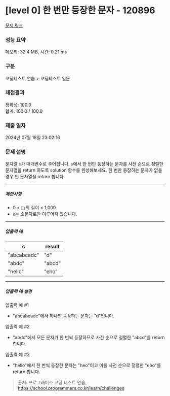 # [level 0] 한 번만 등장한 문자 - 120896 

[문제 링크](https://school.programmers.co.kr/learn/courses/30/lessons/120896) 

### 성능 요약

메모리: 33.4 MB, 시간: 0.21 ms

### 구분

코딩테스트 연습 > 코딩테스트 입문

### 채점결과

정확성: 100.0<br/>합계: 100.0 / 100.0

### 제출 일자

2024년 07월 18일 23:02:16

### 문제 설명

<p>문자열 <code>s</code>가 매개변수로 주어집니다. <code>s</code>에서 한 번만 등장하는 문자를 사전 순으로 정렬한 문자열을 return 하도록 solution 함수를 완성해보세요. 한 번만 등장하는 문자가 없을 경우 빈 문자열을 return 합니다.</p>

<hr>

<h5>제한사항</h5>

<ul>
<li>0 &lt; <code>s</code>의 길이 &lt; 1,000</li>
<li><code>s</code>는 소문자로만 이루어져 있습니다.</li>
</ul>

<hr>

<h5>입출력 예</h5>
<table class="table">
        <thead><tr>
<th>s</th>
<th>result</th>
</tr>
</thead>
        <tbody><tr>
<td>"abcabcadc"</td>
<td>"d"</td>
</tr>
<tr>
<td>"abdc"</td>
<td>"abcd"</td>
</tr>
<tr>
<td>"hello"</td>
<td>"eho"</td>
</tr>
</tbody>
      </table>
<hr>

<h5>입출력 예 설명</h5>

<p>입출력 예 #1</p>

<ul>
<li>"abcabcadc"에서 하나만 등장하는 문자는 "d"입니다.</li>
</ul>

<p>입출력 예 #2</p>

<ul>
<li>"abdc"에서 모든 문자가 한 번씩 등장하므로 사전 순으로 정렬한 "abcd"를 return 합니다.</li>
</ul>

<p>입출력 예 #3</p>

<ul>
<li>"hello"에서 한 번씩 등장한 문자는 "heo"이고 이를 사전 순으로 정렬한 "eho"를 return 합니다.</li>
</ul>


> 출처: 프로그래머스 코딩 테스트 연습, https://school.programmers.co.kr/learn/challenges